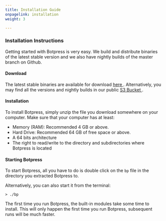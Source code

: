 ```yaml
---
title: Installation Guide
onpagelink: installation
weight: 3

---
```


### Installation Instructions

Getting started with Botpress is very easy. We build and distribute binaries of the latest stable version and we also have nightly builds of the master branch on Github.

#### Download

The latest stable binaries are available for download [ here ](https://botpress.com/download). Alternatively, you may find all the versions and nightly builds in our public [ S3 Bucket ](https://s3.amazonaws.com/botpress-binaries/index.html).

#### Installation

To install Botpress, simply unzip the file you download somewhere on your computer. Make sure that your computer has at least:

- Memory (RAM): Recommended 4 GB or above.
- Hard Drive: Recommended 64 GB of free space or above.
- A 64 bits architecture
- The right to read/write to the directory and subdirectories where Botpress is located
 
#### Starting Botpress

To start Botpress, all you have to do is double click on the `bp` file in the directory you extracted Botpress to.

Alternatively, you can also start it from the terminal:

 ```
 > ./bp 
```

The first time you run Botpress, the built-in modules take some time to install. This will only happen the first time you run Botpress, subsequent runs will be much faster.
